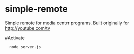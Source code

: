 # simple-remote
Simple remote for media center programs. Built originally for http://youtube.com/tv

#Activate
```bash
  node server.js
```
